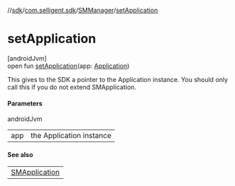 //[sdk](../../../index.md)/[com.selligent.sdk](../index.md)/[SMManager](index.md)/[setApplication](set-application.md)

# setApplication

[androidJvm]\
open fun [setApplication](set-application.md)(app: [Application](https://developer.android.com/reference/kotlin/android/app/Application.html))

This gives to the SDK a pointer to the Application instance. You should only call this if you do not extend SMApplication.

#### Parameters

androidJvm

| | |
|---|---|
| app | the Application instance |

#### See also

| |
|---|
| [SMApplication](../-s-m-application/index.md) |
